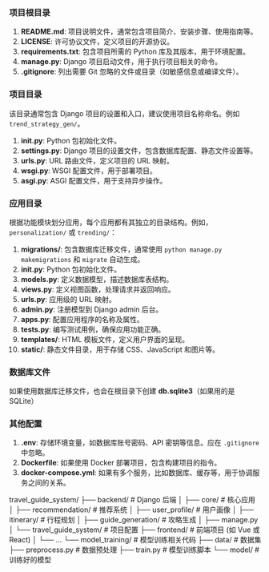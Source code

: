 ### 项目根目录

1. **README.md**: 项目说明文件，通常包含项目简介、安装步骤、使用指南等。
2. **LICENSE**: 许可协议文件，定义项目的开源协议。
3. **requirements.txt**: 包含项目所需的 Python 库及其版本，用于环境配置。
4. **manage.py**: Django 项目启动文件，用于执行项目相关的命令。
5. **.gitignore**: 列出需要 Git 忽略的文件或目录（如敏感信息或编译文件）。

### 项目目录

该目录通常包含 Django 项目的设置和入口，建议使用项目名称命名。例如 `trend_strategy_gen/`。

1. **__init__.py**: Python 包初始化文件。
2. **settings.py**: Django 项目的设置文件，包含数据库配置、静态文件设置等。
3. **urls.py**: URL 路由文件，定义项目的 URL 映射。
4. **wsgi.py**: WSGI 配置文件，用于部署项目。
5. **asgi.py**: ASGI 配置文件，用于支持异步操作。
   
### 应用目录

根据功能模块划分应用，每个应用都有其独立的目录结构。例如，`personalization/` 或 `trending/`：

1. **migrations/**: 包含数据库迁移文件，通常使用 `python manage.py makemigrations` 和 `migrate` 自动生成。
2. **__init__.py**: Python 包初始化文件。
3. **models.py**: 定义数据模型，描述数据库表结构。
4. **views.py**: 定义视图函数，处理请求并返回响应。
5. **urls.py**: 应用级的 URL 映射。
6. **admin.py**: 注册模型到 Django admin 后台。
7. **apps.py**: 配置应用程序的名称及属性。
8. **tests.py**: 编写测试用例，确保应用功能正确。
9. **templates/**: HTML 模板文件，定义用户界面的呈现。
10. **static/**: 静态文件目录，用于存储 CSS、JavaScript 和图片等。

### 数据库文件

如果使用数据库迁移文件，也会在根目录下创建 **db.sqlite3**（如果用的是 SQLite）

### 其他配置

1. **.env**: 存储环境变量，如数据库账号密码、API 密钥等信息。应在 `.gitignore` 中忽略。
2. **Dockerfile**: 如果使用 Docker 部署项目，包含构建项目的指令。
3. **docker-compose.yml**: 如果有多个服务，比如数据库、缓存等，用于协调服务之间的关系。

travel_guide_system/
├── backend/                  # Django 后端
│   ├── core/                 # 核心应用
│   ├── recommendation/       # 推荐系统
│   ├── user_profile/         # 用户画像
│   ├── itinerary/            # 行程规划
│   ├── guide_generation/     # 攻略生成
│   ├── manage.py
│   └── travel_guide_system/  # 项目配置
├── frontend/                 # 前端项目 (如 Vue 或 React)
│   └── ...
└── model_training/           # 模型训练相关代码
    ├── data/                 # 数据集
    ├── preprocess.py         # 数据预处理
    ├── train.py              # 模型训练脚本
    └── model/                # 训练好的模型
